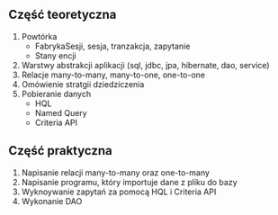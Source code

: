 ## Część teoretyczna

1. Powtórka
   * FabrykaSesji, sesja, tranzakcja, zapytanie
   * Stany encji
2. Warstwy abstrakcji aplikacji (sql, jdbc, jpa, hibernate, dao, service)
3. Relacje many-to-many, many-to-one, one-to-one
4. Omówienie stratgii dziedziczenia
4. Pobieranie danych
   * HQL
   * Named Query
   * Criteria API
   
## Część praktyczna
 
 1. Napisanie relacji many-to-many oraz one-to-many
 2. Napisanie programu, który importuje dane z pliku do bazy
 3. Wyknoywanie zapytań za pomocą HQL i Criteria API
 4. Wykonanie DAO  